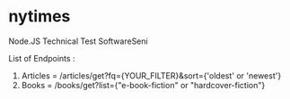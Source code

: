 # nytimes
Node.JS Technical Test SoftwareSeni

List of Endpoints :

1. Articles = /articles/get?fq={YOUR_FILTER}&sort={'oldest' or 'newest'}
2. Books = /books/get?list={"e-book-fiction" or "hardcover-fiction"}
